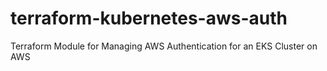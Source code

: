 # terraform-kubernetes-aws-auth
Terraform Module for Managing AWS Authentication for an EKS Cluster on AWS

